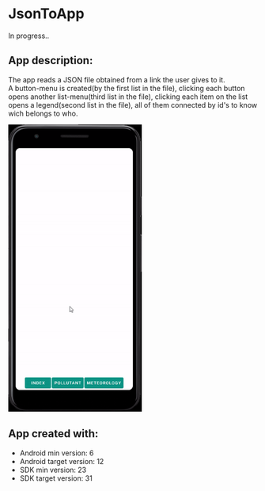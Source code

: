 # JsonToApp

In progress..<br />

## App description:
The app reads a JSON file obtained from a link the user gives to it.<br />
A button-menu is created(by the first list in the file), clicking each button opens another list-menu(third list in the file), clicking each item on the list opens a legend(second list in the file), all of them connected by id's to know wich belongs to who.


<img src = "gif-ex.gif" height="580">

## App created with:
* Android min version: 6
* Android target version: 12
* SDK min version: 23
* SDK target version: 31
